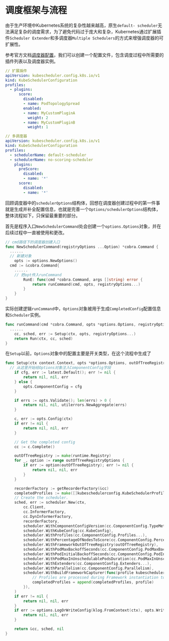 # 调度框架与流程

由于生产环境中Kubernetes系统的复杂性越来越高，原生`default- scheduler`无法满足复杂的调度需求，为了避免代码过于庞大和复杂，Kubernetes通过扩展插件`Scheduler Extender`和多调度器`Multiple Schedulers`的方式来增强调度器的可扩展性。

参考官方文档[调度器配置](https://kubernetes.io/zh-cn/docs/reference/scheduling/config/)，我们可以创建一个配置文件，包含调度过程中所需要的插件列表以及调度器实例。

```yaml
// 扩展插件
apiVersion: kubescheduler.config.k8s.io/v1
kind: KubeSchedulerConfiguration
profiles:
  - plugins:
      score:
        disabled:
        - name: PodTopologySpread
        enabled:
        - name: MyCustomPluginA
          weight: 2
        - name: MyCustomPluginB
          weight: 1

// 多调度器
apiVersion: kubescheduler.config.k8s.io/v1
kind: KubeSchedulerConfiguration
profiles:
  - schedulerName: default-scheduler
  - schedulerName: no-scoring-scheduler
    plugins:
      preScore:
        disabled:
        - name: '*'
      score:
        disabled:
        - name: '*'
```

回顾调度器中的`schedulerOptions`结构体，回想在调度器创建过程中的第一件事就是生成并补全配置信息，也就是完善一个`Options/schedulerOptions`结构体，整体流程如下，只保留最重要的部分。

首先是程序入口`NewSchedulerCommand`处会创建一个`options.Options`对象，并在后续过程中一直被使用和更改。

```Go
// cmd路径下的调度器创建入口
func NewSchedulerCommand(registryOptions ...Option) *cobra.Command {
  ......
  // 新建对象
	opts := options.NewOptions()
  cmd := &cobra.Command{
    ......
    // 把opt传入runCommand
		RunE: func(cmd *cobra.Command, args []string) error {
			return runCommand(cmd, opts, registryOptions...)
		}
	}
}
```

实际创建逻辑`runCommand`中，`Options`对象被用于生成`CompletedConfig`配置信息和`Scheduler`实例。

```Go
func runCommand(cmd *cobra.Command, opts *options.Options, registryOptions ...Option) error {
  ......
	cc, sched, err := Setup(ctx, opts, registryOptions...)
	return Run(ctx, cc, sched)
}
```

在`Setup`以前，`Options`对象中的配置主要是开关类型，在这个流程中生成了

```Go
func Setup(ctx context.Context, opts *options.Options, outOfTreeRegistryOptions ...Option) (*schedulerserverconfig.CompletedConfig, *scheduler.Scheduler, error) {
  // 从这里开始给Options对象注入ComponentConfig字段
	if cfg, err := latest.Default(); err != nil {
		return nil, nil, err
	} else {
		opts.ComponentConfig = cfg
	}

	if errs := opts.Validate(); len(errs) > 0 {
		return nil, nil, utilerrors.NewAggregate(errs)
	}

	c, err := opts.Config(ctx)
	if err != nil {
		return nil, nil, err
	}

	// Get the completed config
	cc := c.Complete()

	outOfTreeRegistry := make(runtime.Registry)
	for _, option := range outOfTreeRegistryOptions {
		if err := option(outOfTreeRegistry); err != nil {
			return nil, nil, err
		}
	}

	recorderFactory := getRecorderFactory(&cc)
	completedProfiles := make([]kubeschedulerconfig.KubeSchedulerProfile, 0)
	// Create the scheduler.
	sched, err := scheduler.New(ctx,
		cc.Client,
		cc.InformerFactory,
		cc.DynInformerFactory,
		recorderFactory,
		scheduler.WithComponentConfigVersion(cc.ComponentConfig.TypeMeta.APIVersion),
		scheduler.WithKubeConfig(cc.KubeConfig),
		scheduler.WithProfiles(cc.ComponentConfig.Profiles...),
		scheduler.WithPercentageOfNodesToScore(cc.ComponentConfig.PercentageOfNodesToScore),
		scheduler.WithFrameworkOutOfTreeRegistry(outOfTreeRegistry),
		scheduler.WithPodMaxBackoffSeconds(cc.ComponentConfig.PodMaxBackoffSeconds),
		scheduler.WithPodInitialBackoffSeconds(cc.ComponentConfig.PodInitialBackoffSeconds),
		scheduler.WithPodMaxInUnschedulablePodsDuration(cc.PodMaxInUnschedulablePodsDuration),
		scheduler.WithExtenders(cc.ComponentConfig.Extenders...),
		scheduler.WithParallelism(cc.ComponentConfig.Parallelism),
		scheduler.WithBuildFrameworkCapturer(func(profile kubeschedulerconfig.KubeSchedulerProfile) {
			// Profiles are processed during Framework instantiation to set default plugins and configurations. Capturing them for logging
			completedProfiles = append(completedProfiles, profile)
		}),
	)
	if err != nil {
		return nil, nil, err
	}
	if err := options.LogOrWriteConfig(klog.FromContext(ctx), opts.WriteConfigTo, &cc.ComponentConfig, completedProfiles); err != nil {
		return nil, nil, err
	}

	return &cc, sched, nil
}
```
